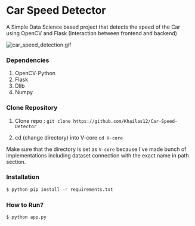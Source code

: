 # Car Speed Detector

A Simple Data Science based project that detects the speed of the Car using OpenCV and Flask (Interaction between frontend and backend)

![car_speed_detection.gif](static/car_speed_detection.gif)

### Dependencies
1. OpenCV-Python
2. Flask
3. Dlib
4. Numpy

### Clone Repository
1. Clone repo :
`git clone https://github.com/Khailas12/Car-Speed-Detector`

2. cd (change directory) into V-core
`cd V-core`

Make sure that the directory is set as `V-core` because I've made bunch of implementations including dataset connection with the exact name in path section.

### Installation
```sh
$ python pip install -r requirements.txt
```
### How to Run?
```sh
$ python app.py
```
